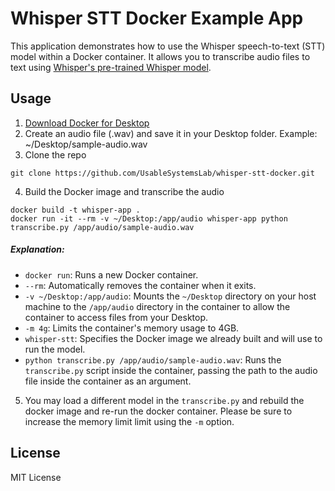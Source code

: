 # Whisper STT Docker Example App

This application demonstrates how to use the Whisper speech-to-text (STT) model within a Docker container. It allows you to transcribe audio files to text using [Whisper's pre-trained Whisper model](https://github.com/openai/whisper).


## Usage


1. [Download Docker for Desktop](https://www.docker.com/products/docker-desktop/)
2. Create an audio file (.wav) and save it in your Desktop folder. Example: ~/Desktop/sample-audio.wav
3. Clone the repo

```shell
git clone https://github.com/UsableSystemsLab/whisper-stt-docker.git
```

4. Build the Docker image and transcribe the audio


```shell
docker build -t whisper-app .
docker run -it --rm -v ~/Desktop:/app/audio whisper-app python transcribe.py /app/audio/sample-audio.wav
```

##### Explanation:
- `docker run`: Runs a new Docker container.
- `--rm`: Automatically removes the container when it exits.
- `-v ~/Desktop:/app/audio`: Mounts the `~/Desktop` directory on your host machine to the `/app/audio` directory in the container to allow the container to access files from your Desktop.
- `-m 4g`: Limits the container's memory usage to 4GB.
- `whisper-stt`: Specifies the Docker image we already built and will use to run the model.
- `python transcribe.py /app/audio/sample-audio.wav`: Runs the `transcribe.py` script inside the container, passing the path to the audio file inside the container as an argument.

5. You may load a different model in the `transcribe.py` and rebuild the docker image and re-run the docker container. Please be sure to increase the memory limit limit using the `-m` option.


## License
MIT License
